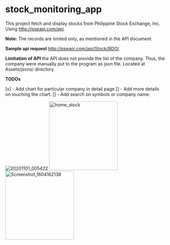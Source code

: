 # stock_monitoring_app

This project fetch and display stocks from Philippine Stock Exchange, Inc. 
Using http://pseapi.com/api.

**Note:** The records are limited only, as mentioned in the API document. 

**Sample api request** http://pseapi.com/api/Stock/BDO/  

**Limitation of API** the API does not provide the list of the company. Thus, the company were manually put to the program as json file. Located at Assets/jsons/ directory.

**TODOs**

  [x] - Add chart for particular company in detail page
  []  - Add more details on touching the chart.
  []  - Add search on symbols or company name.


![20201101_005422](https://user-images.githubusercontent.com/25916444/97785163-4b015400-1bde-11eb-94fc-f891c8801535.gif)
<img width="216" alt="home_stock" src="https://user-images.githubusercontent.com/25916444/97725665-69e1e680-1b09-11eb-9645-98e83459376e.png">
<img width="216" alt="Screenshot_1604162138" src="https://user-images.githubusercontent.com/25916444/97785116-0e355d00-1bde-11eb-925e-2dc18013ef08.png">
